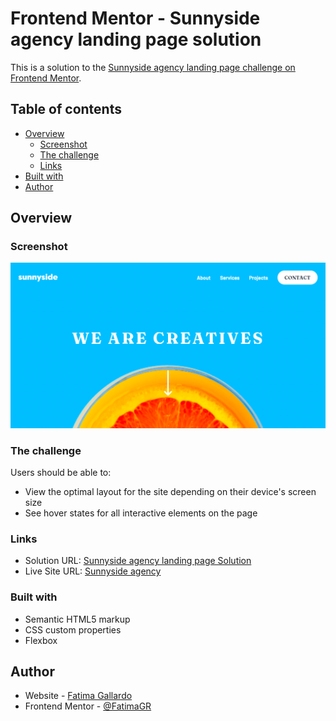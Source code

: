 # Frontend Mentor - Sunnyside agency landing page solution

This is a solution to the [Sunnyside agency landing page challenge on Frontend Mentor](https://www.frontendmentor.io/challenges/sunnyside-agency-landing-page-7yVs3B6ef).

## Table of contents

- [Overview](#overview)
  - [Screenshot](#screenshot)
  - [The challenge](#the-challenge)
  - [Links](#links)
- [Built with](#built-with)
- [Author](#author)

## Overview


### Screenshot

![](./readme-images/solution-screenshot.png)

### The challenge

Users should be able to:

- View the optimal layout for the site depending on their device's screen size
- See hover states for all interactive elements on the page

### Links

- Solution URL: [Sunnyside agency landing page Solution](https://github.com/FatimaGR/Sunnyside-agency-landing-page)
- Live Site URL: [Sunnyside agency](https://sunnyside-agency-landing-page-swart-eight.vercel.app)

### Built with

- Semantic HTML5 markup
- CSS custom properties
- Flexbox

## Author

- Website - [Fatima Gallardo](https://porfolio-website-gules.vercel.app)
- Frontend Mentor - [@FatimaGR](https://www.frontendmentor.io/profile/FatimaGR)

